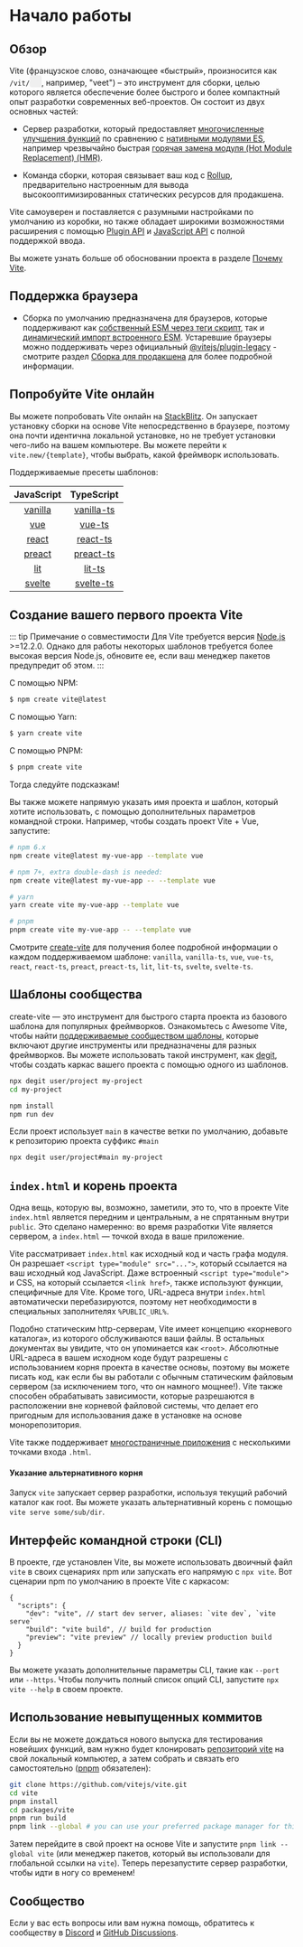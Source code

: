 # Начало работы

<audio id="vite-audio">
  <source src="/vite.mp3" type="audio/mpeg">
</audio>

## Обзор

Vite (французское слово, означающее «быстрый», произносится как `/vit/`<button style="border:none;padding:3px;border-radius:4px" id="play-vite-audio" onclick="document.getElementById('vite-audio').play();"><img src="/voice.svg" height="15"></button>, например, "veet") – это инструмент для сборки, целью которого является обеспечение более быстрого и более компактный опыт разработки современных веб-проектов. Он состоит из двух основных частей:

- Сервер разработки, который предоставляет [многочисленные улучшения функций](./features) по сравнению с [нативными модулями ES](https://developer.mozilla.org/en-US/docs/Web/JavaScript/Guide/Modules), например чрезвычайно быстрая [горячая замена модуля (Hot Module Replacement) (HMR)](./features#hot-module-replacement).

- Команда сборки, которая связывает ваш код с [Rollup](https://rollupjs.org), предварительно настроенным для вывода высокооптимизированных статических ресурсов для продакшена.

Vite самоуверен и поставляется с разумными настройками по умолчанию из коробки, но также обладает широкими возможностями расширения с помощью [Plugin API](./api-plugin) и [JavaScript API](./api-javascript) с полной поддержкой ввода.

Вы можете узнать больше об обосновании проекта в разделе [Почему Vite](./why).

## Поддержка браузера

- Сборка по умолчанию предназначена для браузеров, которые поддерживают как [собственный ESM через теги скрипт](https://caniuse.com/es6-module), так и [динамический импорт встроенного ESM](https://caniuse.com/es6-module-dynamic-import). Устаревшие браузеры можно поддерживать через официальный [@vitejs/plugin-legacy](https://github.com/vitejs/vite/tree/main/packages/plugin-legacy) - смотрите раздел [Сборка для продакшена](./build) для более подробной информации.

## Попробуйте Vite онлайн

Вы можете попробовать Vite онлайн на [StackBlitz](https://vite.new/). Он запускает установку сборки на основе Vite непосредственно в браузере, поэтому она почти идентична локальной установке, но не требует установки чего-либо на вашем компьютере. Вы можете перейти к `vite.new/{template}`, чтобы выбрать, какой фреймворк использовать.

Поддерживаемые пресеты шаблонов:

|             JavaScript              |                TypeScript                 |
| :---------------------------------: | :---------------------------------------: |
| [vanilla](https://vite.new/vanilla) | [vanilla-ts](https://vite.new/vanilla-ts) |
|     [vue](https://vite.new/vue)     |     [vue-ts](https://vite.new/vue-ts)     |
|   [react](https://vite.new/react)   |   [react-ts](https://vite.new/react-ts)   |
|  [preact](https://vite.new/preact)  |  [preact-ts](https://vite.new/preact-ts)  |
|     [lit](https://vite.new/lit)     |     [lit-ts](https://vite.new/lit-ts)     |
|  [svelte](https://vite.new/svelte)  |  [svelte-ts](https://vite.new/svelte-ts)  |

## Создание вашего первого проекта Vite

::: tip Примечание о совместимости
Для Vite требуется версия [Node.js](https://nodejs.org/en/) >=12.2.0. Однако для работы некоторых шаблонов требуется более высокая версия Node.js, обновите ее, если ваш менеджер пакетов предупредит об этом.
:::

С помощью NPM:

```bash
$ npm create vite@latest
```

С помощью Yarn:

```bash
$ yarn create vite
```

С помощью PNPM:

```bash
$ pnpm create vite
```

Тогда следуйте подсказкам!

Вы также можете напрямую указать имя проекта и шаблон, который хотите использовать, с помощью дополнительных параметров командной строки. Например, чтобы создать проект Vite + Vue, запустите:

```bash
# npm 6.x
npm create vite@latest my-vue-app --template vue

# npm 7+, extra double-dash is needed:
npm create vite@latest my-vue-app -- --template vue

# yarn
yarn create vite my-vue-app --template vue

# pnpm
pnpm create vite my-vue-app -- --template vue
```

Смотрите [create-vite](https://github.com/vitejs/vite/tree/main/packages/create-vite) для получения более подробной информации о каждом поддерживаемом шаблоне: `vanilla`, `vanilla-ts`, `vue`, `vue-ts`, `react`, `react-ts`, `preact`, `preact-ts`, `lit`, `lit-ts`, `svelte`, `svelte-ts`.

## Шаблоны сообщества

create-vite — это инструмент для быстрого старта проекта из базового шаблона для популярных фреймворков. Ознакомьтесь с Awesome Vite, чтобы найти [поддерживаемые сообществом шаблоны](https://github.com/vitejs/awesome-vite#templates), которые включают другие инструменты или предназначены для разных фреймворков. Вы можете использовать такой инструмент, как [degit](https://github.com/Rich-Harris/degit), чтобы создать каркас вашего проекта с помощью одного из шаблонов.

```bash
npx degit user/project my-project
cd my-project

npm install
npm run dev
```

Если проект использует `main` в качестве ветки по умолчанию, добавьте к репозиторию проекта суффикс `#main`

```bash
npx degit user/project#main my-project
```

## `index.html` и корень проекта

Одна вещь, которую вы, возможно, заметили, это то, что в проекте Vite `index.html` является передним и центральным, а не спрятанным внутри `public`. Это сделано намеренно: во время разработки Vite является сервером, а `index.html` — точкой входа в ваше приложение.

Vite рассматривает `index.html` как исходный код и часть графа модуля. Он разрешает `<script type="module" src="...">`, который ссылается на ваш исходный код JavaScript. Даже встроенный `<script type="module">` и CSS, на который ссылается `<link href>`, также используют функции, специфичные для Vite. Кроме того, URL-адреса внутри `index.html` автоматически перебазируются, поэтому нет необходимости в специальных заполнителях `%PUBLIC_URL%`.

Подобно статическим http-серверам, Vite имеет концепцию «корневого каталога», из которого обслуживаются ваши файлы. В остальных документах вы увидите, что он упоминается как `<root>`. Абсолютные URL-адреса в вашем исходном коде будут разрешены с использованием корня проекта в качестве основы, поэтому вы можете писать код, как если бы вы работали с обычным статическим файловым сервером (за исключением того, что он намного мощнее!). Vite также способен обрабатывать зависимости, которые разрешаются в расположении вне корневой файловой системы, что делает его пригодным для использования даже в установке на основе монорепозитория.

Vite также поддерживает [многостраничные приложения](./build#multi-page-app) с несколькими точками входа `.html`.

#### Указание альтернативного корня

Запуск `vite` запускает сервер разработки, используя текущий рабочий каталог как root. Вы можете указать альтернативный корень с помощью `vite serve some/sub/dir`.

## Интерфейс командной строки (CLI)

В проекте, где установлен Vite, вы можете использовать двоичный файл `vite` в своих сценариях npm или запускать его напрямую с `npx vite`. Вот сценарии npm по умолчанию в проекте Vite с каркасом:

<!-- prettier-ignore -->
```json5
{
  "scripts": {
    "dev": "vite", // start dev server, aliases: `vite dev`, `vite serve`
    "build": "vite build", // build for production
    "preview": "vite preview" // locally preview production build
  }
}
```

Вы можете указать дополнительные параметры CLI, такие как `--port` или `--https`. Чтобы получить полный список опций CLI, запустите `npx vite --help` в своем проекте.

## Использование невыпущенных коммитов

Если вы не можете дождаться нового выпуска для тестирования новейших функций, вам нужно будет клонировать [репозиторий vite](https://github.com/vitejs/vite) на свой локальный компьютер, а затем собрать и связать его самостоятельно ([pnpm](https://pnpm.io/) обязателен):

```bash
git clone https://github.com/vitejs/vite.git
cd vite
pnpm install
cd packages/vite
pnpm run build
pnpm link --global # you can use your preferred package manager for this step
```

Затем перейдите в свой проект на основе Vite и запустите `pnpm link --global vite` (или менеджер пакетов, который вы использовали для глобальной ссылки на `vite`). Теперь перезапустите сервер разработки, чтобы идти в ногу со временем!

## Сообщество

Если у вас есть вопросы или вам нужна помощь, обратитесь к сообществу в [Discord](https://discord.gg/4cmKdMfpU5) и [GitHub Discussions](https://github.com/vitejs/vite/discussions).
